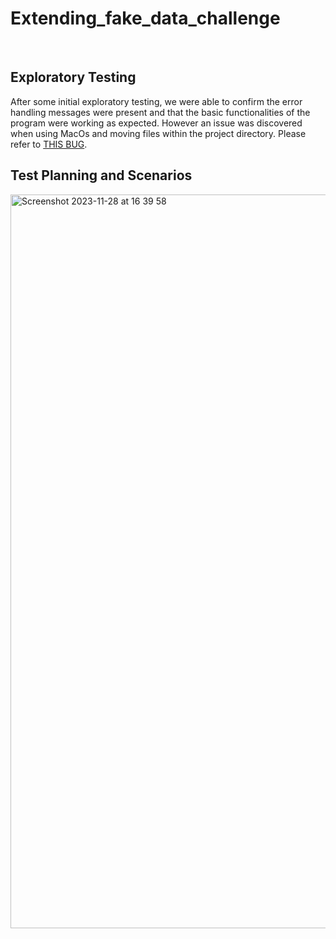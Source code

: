 # Extending_fake_data_challenge
<br>

## Exploratory Testing

After some initial exploratory testing, we were able to confirm the error handling messages were present and that the basic functionalities of the program were working as expected. However an issue was discovered when using MacOs and moving files within the project directory. Please refer to [THIS BUG](https://github.com/romaingrude/Extending_fake_data_challenge/issues/1).
<br>

## Test Planning and Scenarios

<img width="1174" alt="Screenshot 2023-11-28 at 16 39 58" src="https://github.com/romaingrude/Extending_fake_data_challenge/assets/65305184/fde0d632-71d0-4960-af99-b6051fd07f45">

